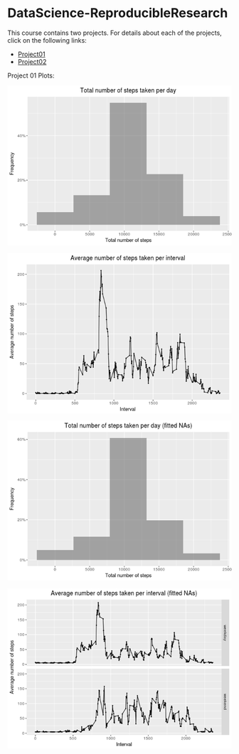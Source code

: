 # DataScience-ReproducibleResearch

This course contains two projects. For details about each of the projects, click on the following links:

* [Project01](https://github.com/FirasSadiyah/DataScience-ReproducibleResearch/blob/master/PA1_template.md)
* [Project02](http://...)


Project 01 Plots:

![](PA1_template_files/figure-html/unnamed-chunk-2-1.png)<!-- -->

![](PA1_template_files/figure-html/unnamed-chunk-3-1.png)<!-- -->

![](PA1_template_files/figure-html/unnamed-chunk-4-1.png)<!-- -->

![](PA1_template_files/figure-html/unnamed-chunk-5-1.png)<!-- -->

